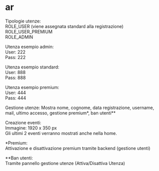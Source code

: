 ar
==

Tipologie utenze:<br>
ROLE_USER (viene assegnata standard alla registrazione)<br>
ROLE_USER_PREMIUM<br>
ROLE_ADMIN

Utenza esempio admin:<br>
User: 222<br>
Pass: 222

Utenza esempio standard:<br> 
User: 888<br>
Pass: 888

Utenza esempio premium:<br> 
User: 444<br>
Pass: 444

Gestione utenze:
Mostra nome, cognome, data registrazione, username, mail, ultimo accesso, gestione premium*, ban utenti** 

Creazione eventi:<br>
Immagine: 1920 x 350 px<br>
Gli ultimi 2 eventi verranno mostrati anche nella home.

*Premium:<br>
Attivazione e disattivazione premium tramite backend (gestione utenti)<br>

**Ban utenti:<br>
Tramite pannello gestione utenze (Attiva/Disattiva Utenza)

